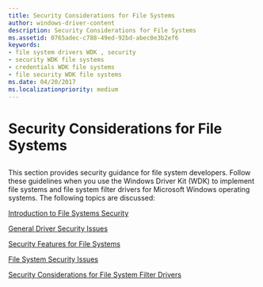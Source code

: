 ```yaml
---
title: Security Considerations for File Systems
author: windows-driver-content
description: Security Considerations for File Systems
ms.assetid: 0765adec-c788-49ed-92bd-abec0e3b2ef6
keywords:
- file system drivers WDK , security
- security WDK file systems
- credentials WDK file systems
- file security WDK file systems
ms.date: 04/20/2017
ms.localizationpriority: medium
---
```


# Security Considerations for File Systems


## <span id="ddk_security_considerations_for_file_systems_if"></span><span id="DDK_SECURITY_CONSIDERATIONS_FOR_FILE_SYSTEMS_IF"></span>


This section provides security guidance for file system developers. Follow these guidelines when you use the Windows Driver Kit (WDK) to implement file systems and file system filter drivers for Microsoft Windows operating systems. The following topics are discussed:

[Introduction to File Systems Security](introduction-to-file-systems-security.md)

[General Driver Security Issues](general-driver-security-issues.md)

[Security Features for File Systems](security-features-for-file-systems.md)

[File System Security Issues](file-system-security-issues.md)

[Security Considerations for File System Filter Drivers](security-considerations-for-file-system-filter-drivers.md)

 

 




